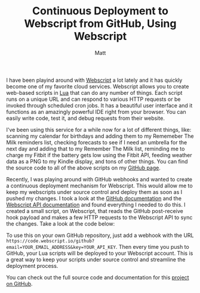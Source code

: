 ﻿---
layout: post
title: 'Continuous Deployment to Webscript from GitHub, Using Webscript'
author: Matt
permalink: /2013/04/continuous-deployment-to-webscript-from-github-using-webscript/
categories:
  - Development
tags:
  - webscript
  - github
  - lua
  - cloud
  - hack
  - code
---

I have been playind around with [Webscript][1] a lot lately and it has quickly become one of my favorite cloud services. Webscript allows you to create web-based scripts in [Lua][2] that can do any number of things. Each script runs on a unique URL and can respond to various HTTP requests or be invoked through scheduled cron jobs. It has a beautiful user interface and it functions as an amazingly powerful IDE right from your browser. You can easily write code, test it, and debug requests from their website.

 [1]: https://www.webscript.io/
 [2]: http://www.lua.org/

I've been using this service for a while now for a lot of different things, like: scanning my calendar for birthdays and adding them to my Rememeber The Milk reminders list, checking forecasts to see if I need an umbrella for the next day and adding that to my Remember The Milk list, reminding me to charge my Fitbit if the battery gets low using the Fitbit API, feeding weather data as a PNG to my Kindle display, and tons of other things. You can find the source code to all of the above scripts on my [GitHub page][3].

 [3]: https://github.com/mbmccormick

Recently, I was playing around with GitHub webhooks and wanted to create a continuous deployment mechanism for Webscript. This would allow me to keep my webscripts under source control and deploy them as soon as I pushed my changes. I took a look at the [GitHub documentation][4] and the [Webscript API documentation][5] and found everything I needed to do this. I created a small script, on Webscript, that reads the GitHub post-receive hook payload and makes a few HTTP requests to the Webscript API to sync the changes. Take a look at the code below:

<script src="https://gist.github.com/mbmccormick/5447302.js"> </script>

 [4]: https://help.github.com/articles/post-receive-hooks
 [5]: https://www.webscript.io/documentation#api

To use this on your own GitHub repository, just add a webhook with the URL `https://code.webscript.io/github?email=YOUR_EMAIL_ADDRESS&key=YOUR_API_KEY`. Then every time you push to GitHub, your Lua scripts will be deployed to your Webscript account. This is a great way to keep your scripts under source control and streamline the deployment process.

You can check out the full source code and documentation for this [project on GitHub][6].

 [6]: https://github.com/mbmccormick/webscript-github-hook

